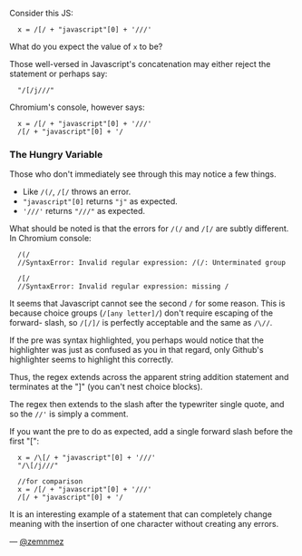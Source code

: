 Consider this JS:
```
  x = /[/ + "javascript"[0] + '///'
```
What do you expect the value of `x` to be?

Those well-versed in Javascript's concatenation may either reject the statement
or perhaps say:

```
  "/[/j///"
```

Chromium's console, however says:
```
  x = /[/ + "javascript"[0] + '///'
  /[/ + "javascript"[0] + '/
```

### The Hungry Variable
Those who don't immediately see through this may notice a few things.

* Like `/(/`, `/[/` throws an error.
* `"javascript"[0]` returns `"j"` as expected.
* `'///'` returns `"///"` as expected.

What should be noted is that the errors for `/(/` and `/[/` are subtly
different. In Chromium console:

```
  /(/
  //SyntaxError: Invalid regular expression: /(/: Unterminated group

  /[/
  //SyntaxError: Invalid regular expression: missing /
```

It seems that Javascript cannot see the second `/` for some reason. This is
because choice groups (`/[any letter]/`) don't require escaping of the forward-
slash, so `/[/]/` is perfectly acceptable and the same as `/\//`.

If the pre was syntax highlighted, you perhaps would notice that the highlighter
was just as confused as you in that regard, only Github's highlighter seems to
highlight this correctly.

Thus, the regex extends across the apparent string addition statement and
terminates at the "]" (you can't nest choice blocks).

The regex then extends to the slash after the typewriter single quote, and so
the `//'` is simply a comment.


If you want the pre to do as expected, add a single forward slash before the
first "[":

```
  x = /\[/ + "javascript"[0] + '///'
  "/\[/j///"

  //for comparison
  x = /[/ + "javascript"[0] + '///'
  /[/ + "javascript"[0] + '/
```

It is an interesting example of a statement that can completely change meaning
with the insertion of one character without creating any errors.

— [@zemnmez][1]

[1]:http://twitter.com/zemnmez
